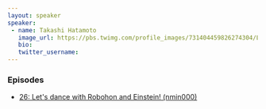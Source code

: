 ```yaml
---
layout: speaker
speaker:
 - name: Takashi Hatamoto
   image_url: https://pbs.twimg.com/profile_images/731404459826274304/LlxsUqEl_400x400.jpg
   bio:
   twitter_username:
---
```


### Episodes

- [26: Let's dance with Robohon and Einstein! (nmin000)](/026/)
